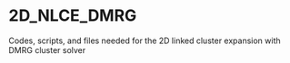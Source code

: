 2D_NLCE_DMRG
============

Codes, scripts, and files needed for the 2D linked cluster expansion with DMRG cluster solver
